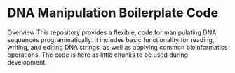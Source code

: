 # DNA Manipulation Boilerplate Code
Overview
This repository provides a flexible, code for  manipulating DNA sequences programmatically. It includes basic functionality for reading, writing, and editing DNA strings, as well as applying common bioinformatics operations. The code is here as little chunks to be used during development.
